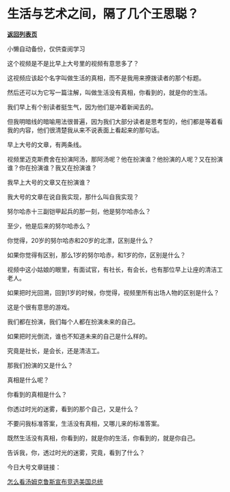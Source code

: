 # 生活与艺术之间，隔了几个王思聪？

[**返回列表页**](/gzh/记忆承载3)

小懒自动备份，仅供查阅学习

这个视频是不是比早上大号里的视频有意思多了？

  

这视频应该起个名字叫做生活的真相，而不是我用来撩拨读者的那个标题。  

  

然后还可以为它写一篇注解，叫做生活没有真相，你看到的，就是你的生活。

  

我们早上有个别读者挺生气，因为他们是冲着新闻去的。

  

但我明暗线的暗喻用法很普遍，因为我们大部分读者是思考型的，他们都是等着看我的内容，他们很清楚我从来不说表面上看起来的那句话。  

  

早上大号的文章，有两条线。  

  

视频里迈克斯费舍在扮演阿汤，那阿汤呢？他在扮演谁？他扮演的人呢？又在扮演谁？你在扮演谁？我又在扮演谁？  

  

我早上大号的文章又在扮演谁？  

  

我大号的文章在说自我实现，那什么叫自我实现？  

  

努尔哈赤十三副铠甲起兵的那一刻，他是努尔哈赤么？  

  

至少，他是后来的努尔哈赤么？

  

你觉得，20岁的努尔哈赤和20岁的北漂，区别是什么？

  

如果你觉得有区别，那么1岁的努尔哈赤，和1岁的你，区别是什么？  

  

视频中这小姑娘的眼里，有面试官，有社长，有会长，也有那位早上让座的清洁工老人。  

  

如果把时光回溯，回到1岁的时候，你觉得，视频里所有出场人物的区别是什么？  

  

这是个很有意思的游戏。  

  

我们都在扮演，我们每个人都在扮演未来的自己。  

  

如果把时光倒流，谁也不知道未来的自己是什么样的。

  

究竟是社长，是会长，还是清洁工。

  

那我们扮演的又是什么？  

  

真相是什么呢？  

  

你看到的真相是什么？

  

你透过时光的迷雾，看到的那个自己，又是什么？  

  

不要问我标准答案，生活没有真相，又哪儿来的标准答案。

  

既然生活没有真相，你看到的，就是你的生活，你看到的，就是你自己。

  

告诉我，你，透过时光的迷雾，究竟，看到了什么？

  

今日大号文章链接：  

[怎么看汤姆克鲁斯宣布竞选美国总统](https://mp.weixin.qq.com/s?__biz=MzU0MjYwNDU2Mw==&mid=2247487223&idx=1&sn=da8688b5c4ded7734398cb6430eff9b0&chksm=fb19628bcc6eeb9d0252f01ac0734f10ec129b7dcbdb9a4da44500b7400c87c08b0a32f5d54d&token=208860470&lang=zh_CN&scene=21#wechat_redirect)  


